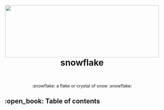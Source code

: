 <h1 align="center">
<img width="500" height="170" src="https://camo.githubusercontent.com/a27f833c7ab58f5c679aa6789488200d6f7bcbdd85b639a13fd0d8becce52da8/68747470733a2f2f692e696d6775722e636f6d2f793359646e62482e706e67"></img> <br>
snowflake
</h1>
<br>
<p align="center">:snowflake: a flake or crystal of snow :snowflake:</p>

<h2>:open_book: Table of contents</h2>



